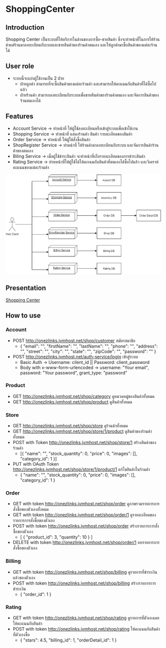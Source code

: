 # ShoppingCenter
## Introduction
Shopping Center เป็นระบบที่ให้บริการในด้านของการซื้อ-ขายสินค้า ซึ่งจะทำหน้าที่ในการให้ร้านค้าแต่ร้านมาลงทะเบียนกับะบบและขายสินค้าของร้านค้าตนเอง และให้ลูกค้ามาซื้อสินค้าของแต่ละร้านได้
## User role
  - ระบบนี้จะแบ่งผู้ใช้งานเป็น 2 ฝ่าย
    - ฝ่ายลูกค้า สามารถที่จะซื้อสินค้าของแต่ละร้านค้า และสามารถให้คะแนนกับสินค้าที่ได้ซื้อไปแล้ว
    - ฝ่ายร้านค้า สามารถลงทะเบียนกับระบบเพื่อขายสินค้าของร้านค้าตนเอง และจัดการสินค้าของร้านตนเองได้
## Features
 - Account Service -> ทำหน้าที่ ให้ผู้ใช้ลงทะเบียนหรือเข้าสู่ระบบเพื่อเข้าใช้งาน
 - Shopping Service -> ทำหน้าที่ แสดงร้านค้า สินค้า รายละเอียดของสินค้า
 - Order Service -> ทำหน้าที่ ให้ผู้ใช้สั่งซื้อสินค้า
 - ShopRegister Service -> ทำหน้าที่ ให้ร้านค้ามาลงทะเบียนกับระบบ และจัดการสินค้าร้านค้าของตนเอง
 - Biling Service -> เมื่อผู้ใช้ชำระสินค้า จะทำหน้าที่เก็บรายละเอียดของการชำระสินค้า
 - Rating Service -> ทำหหน้าที่ให้ผู้ใช้ได้ให้คะเนนกับสินค้าที่ตนเองได้ซื้อไปแล้ว และวิเคราห์คะแนนของแต่ละร้านค้า
<img src="./gitImg/MicroService.png">

## Presentation
  <a href="./Shopping Center.pptx">Shopping Center</a>

## How to use
### Account
  - POST http://onezlinks.jvmhost.net/shop/customer สมัครสมาชิก
    - {
	      "email": "",
	      "firstName": "",
	      "lastName": "",
	      "phone": "",
	      "address": "",
	      "street": "",
	      "city": "",
	      "state": "",
	      "zipCode": "",
	      "password": ""
      }
  - POST http://onezlinks.jvmhost.net/auth-service/login เข้าสู่ระบบ
    - Basic Auth -> Username: cilent_id || Password: client_password
    - Body with x-www-form-urlencoded -> username: "Your email", password: "Your password", grant_type: "password"
### Product
  - GET http://onezlinks.jvmhost.net/shop/category ดูหมวดหมู่ของสินค้าทั้งหมด
  - GET http://onezlinks.jvmhost.net/shop/product ดูสินค้าทั้งหมด
### Store
  - GET http://onezlinks.jvmhost.net/shop/store ดูร้านค้าทั้งหมด
  - GET http://onezlinks.jvmhost.net/shop/store/1/product ดูสินค้าของร้านค้าทั้งหมด
  - POST with Token http://onezlinks.jvmhost.net/shop/store/1 สร้างสินค้าของร้านค้า
    - [{
        "name": "",
        "stock_quantity": 0,
        "price": 0,
        "images": [],
        "category_id": 1
      }]
  - PUT with OAuth Token http://onezlinks.jvmhost.net/shop/store/1/product/1 แก้ไขสินค้าในร้านค้า
    - {
        "name": "",
        "stock_quantity": 0,
        "price": 0,
        "images": [],
        "category_id": 1
      }
### Order
  - GET with token http://onezlinks.jvmhost.net/shop/order ดูภาพรวมรายการการสั่งซื้อของตัวเองทั้งหมด
  - GET with token http://onezlinks.jvmhost.net/shop/order/1 ดูรายละเอียดของรายการการสั่งซื้อของตัวเอง
  - POST with token http://onezlinks.jvmhost.net/shop/order สร้างรายการการสั่งซื้อของตัวเอง
    - [
        {
          "product_id": 3,
          "quantity": 10
        }
      ]
  - DELETE with token http://onezlinks.jvmhost.net/shop/order/1 ลบรายการการสั่งซื้อของตัวเอง
### Billing
  - GET with token http://onezlinks.jvmhost.net/shop/billing ดูรายการที่ชำระเงินแล้วของตัวเอง
  - POST with token http://onezlinks.jvmhost.net/shop/billing สร้างรายการการชำระเงิน
    - {
        "order_id": 1
      }
### Rating
  - GET with token http://onezlinks.jvmhost.net/shop/rating ดูรายการที่ตัวเองเคยให้คะแนนกับสินค้า
  - POST with token http://onezlinks.jvmhost.net/shop/rating ให้คะแนนกับสินค้าที่ตัวเองซื้อ
    - {
        "stars": 4.5,
        "billing_id": 1,
        "orderDetail_id": 1
      }
